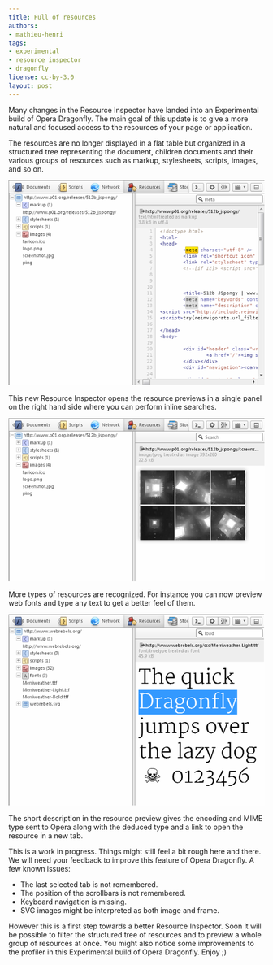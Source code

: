 ```yaml
---
title: Full of resources
authors:
- mathieu-henri
tags:
- experimental
- resource inspector
- dragonfly
license: cc-by-3.0
layout: post
---
```


<p>Many changes in the Resource Inspector have landed into an Experimental build of  Opera Dragonfly. The main goal of this update is to give a more natural and focused access to the resources of your page or application.
<p>The resources are no longer displayed in a flat table but organized in a structured tree representing the document, children documents and their various groups of resources such as markup, stylesheets, scripts, images, and so on.
<p><span class='imgcenter'><img alt='' src='/blog/full-of-resources/0search.png' /></span>
<p>This new Resource Inspector opens the resource previews in a single panel on the right hand side where you can perform inline searches.
<p><span class='imgcenter'><img alt='' src='/blog/full-of-resources/0image.png' /></span>
<p>More types of resources are recognized. For instance you can now preview web fonts and type any text to get a better feel of them.
<p><span class='imgcenter'><img alt='' src='/blog/full-of-resources/0fonts.png' /></span>
<p>The short description in the resource preview gives the encoding and MIME type sent to Opera along with the deduced type and a link to open the resource in a new tab.
<p>This is a work in progress. Things might still feel a bit rough here and there. We will need your feedback to improve this feature of Opera Dragonfly. A few known issues:
<ul class="bullets"><li>The last selected tab is not remembered.</li><li>The position of the scrollbars is not remembered.</li><li>Keyboard navigation is missing.</li><li>SVG images might be interpreted as both image and frame.</li></ul>
<p>However this is a first step towards a better Resource Inspector. Soon it will be possible to filter the structured tree of resources and to preview a whole group of resources at once. You might also notice some improvements to the profiler in this Experimental build of Opera Dragonfly. Enjoy ;) </p>
